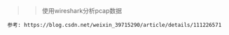 >> 使用wireshark分析pcap数据

    参考: https://blog.csdn.net/weixin_39715290/article/details/111226571

    



